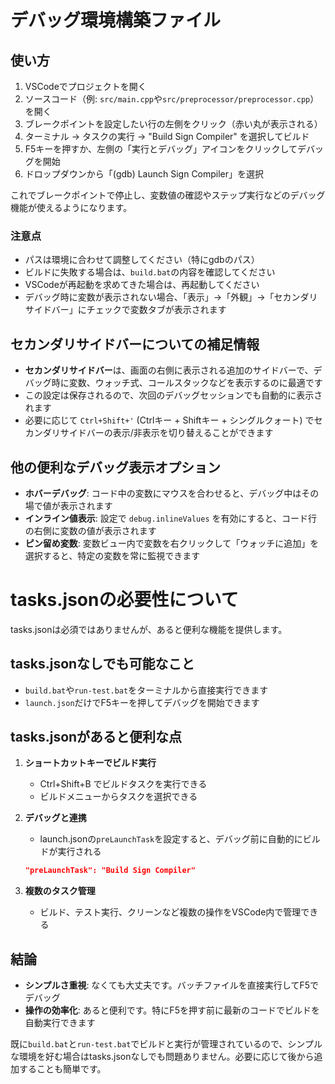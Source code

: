 # デバッグ環境構築ファイル
## 使い方

1. VSCodeでプロジェクトを開く
2. ソースコード（例: `src/main.cpp`や`src/preprocessor/preprocessor.cpp`）を開く
3. ブレークポイントを設定したい行の左側をクリック（赤い丸が表示される）
4. ターミナル → タスクの実行 → "Build Sign Compiler" を選択してビルド
5. F5キーを押すか、左側の「実行とデバッグ」アイコンをクリックしてデバッグを開始
6. ドロップダウンから「(gdb) Launch Sign Compiler」を選択

これでブレークポイントで停止し、変数値の確認やステップ実行などのデバッグ機能が使えるようになります。

### 注意点

- パスは環境に合わせて調整してください（特にgdbのパス）
- ビルドに失敗する場合は、`build.bat`の内容を確認してください
- VSCodeが再起動を求めてきた場合は、再起動してください
- デバッグ時に変数が表示されない場合、「表示」→「外観」→「セカンダリサイドバー」にチェックで変数タブが表示されます

## セカンダリサイドバーについての補足情報

- **セカンダリサイドバー**は、画面の右側に表示される追加のサイドバーで、デバッグ時に変数、ウォッチ式、コールスタックなどを表示するのに最適です
- この設定は保存されるので、次回のデバッグセッションでも自動的に表示されます
- 必要に応じて `Ctrl+Shift+'` (Ctrlキー + Shiftキー + シングルクォート) でセカンダリサイドバーの表示/非表示を切り替えることができます

## 他の便利なデバッグ表示オプション

- **ホバーデバッグ**: コード中の変数にマウスを合わせると、デバッグ中はその場で値が表示されます
- **インライン値表示**: 設定で `debug.inlineValues` を有効にすると、コード行の右側に変数の値が表示されます
- **ピン留め変数**: 変数ビュー内で変数を右クリックして「ウォッチに追加」を選択すると、特定の変数を常に監視できます

# tasks.jsonの必要性について

tasks.jsonは必須ではありませんが、あると便利な機能を提供します。

## tasks.jsonなしでも可能なこと

- `build.bat`や`run-test.bat`をターミナルから直接実行できます
- `launch.json`だけでF5キーを押してデバッグを開始できます

## tasks.jsonがあると便利な点

1. **ショートカットキーでビルド実行**
   - Ctrl+Shift+B でビルドタスクを実行できる
   - ビルドメニューからタスクを選択できる

2. **デバッグと連携**
   - launch.jsonの`preLaunchTask`を設定すると、デバッグ前に自動的にビルドが実行される
   ```json
   "preLaunchTask": "Build Sign Compiler"
   ```

3. **複数のタスク管理**
   - ビルド、テスト実行、クリーンなど複数の操作をVSCode内で管理できる

## 結論

- **シンプルさ重視**: なくても大丈夫です。バッチファイルを直接実行してF5でデバッグ
- **操作の効率化**: あると便利です。特にF5を押す前に最新のコードでビルドを自動実行できます

既に`build.bat`と`run-test.bat`でビルドと実行が管理されているので、シンプルな環境を好む場合はtasks.jsonなしでも問題ありません。必要に応じて後から追加することも簡単です。